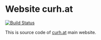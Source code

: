 # Website curh.at
[![Build Status](https://travis-ci.org/curhat/website.svg?branch=master)](https://travis-ci.org/curhat/website)

This is source code of [curh.at](https://curh.at) main website.